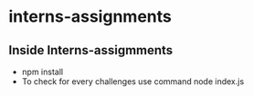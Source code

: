 # interns-assignments

## Inside Interns-assigmments
 - npm install
 - To check for every challenges use command node index.js
